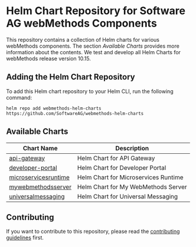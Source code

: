 # Helm Chart Repository for Software AG webMethods Components

This repository contains a collection of Helm charts for various webMethods components. The section *Available Charts* provides more information about the contents. We test and develop all Helm Charts for webMethods release version 10.15.

## Adding the Helm Chart Repository

To add this Helm chart repository to your Helm CLI, run the following command:

```shell
helm repo add webmethods-helm-charts https://github.com/SoftwareAG/webmethods-helm-charts
```

## Available Charts

| Chart Name | Description |
| --- | --- |
| [api-gateway](./api-gateway/helm/README.md) | Helm Chart for API Gateway |
| [developer-portal](./developer-portal/helm/README.md) | Helm Chart for Developer Portal |
| [microservicesruntime](./microservicesruntime/helm/README.md) | Helm Chart for Microservices Runtime |
| [mywebmethodsserver](./mywebmethodsserver/helm/README.md) | Helm Chart for My WebMethods Server |
| [universalmessaging](./universalmessaging/helm/README.md) | Helm Chart for Universal Messaging |

## Contributing

If you want to contribute to this repository, please read the [contributing guidelines](./CONTRIBUTING.md) first.
